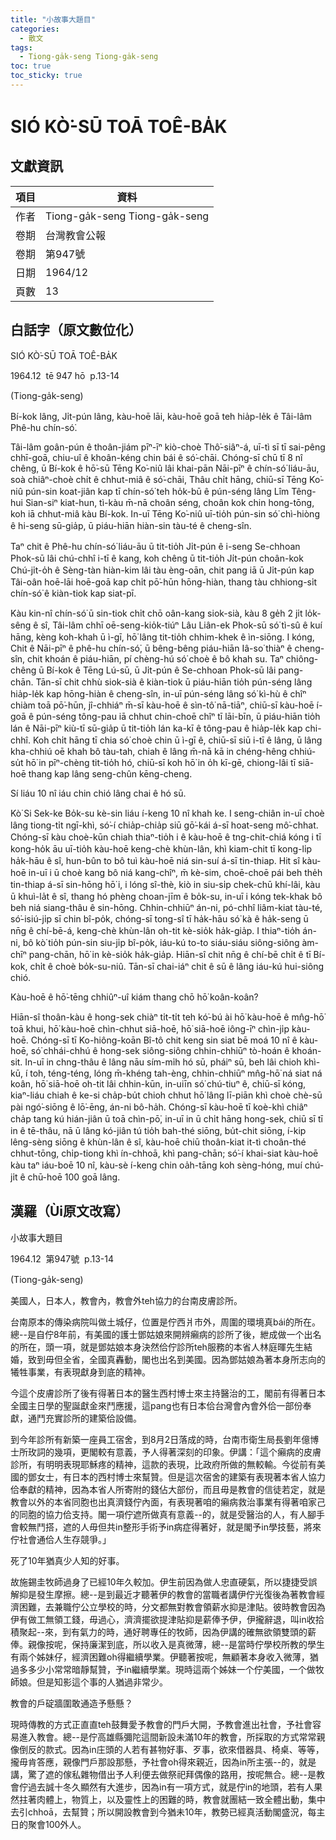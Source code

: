 ```yaml
---
title: "小故事大題目"
categories:
  - 散文
tags:
  - Tiong-ga̍k-seng Tiong-ga̍k-seng
toc: true
toc_sticky: true
---
```


# SIÓ KÒ͘-SŪ TOĀ TOÊ-BA̍K

## 文獻資訊

| 項目 | 資料 |
|---|---|
| 作者 | Tiong-ga̍k-seng Tiong-ga̍k-seng |
| 卷期 | 台灣教會公報 |
| 卷期 | 第947號 |
| 日期 | 1964/12 |
| 頁數 | 13 |

## 白話字（原文數位化）

SIÓ KÒ͘-SŪ TOĀ TOÊ-BA̍K

1964.12  tē 947 hō  p.13-14

(Tiong-ga̍k-seng)

Bí-kok lâng, Ji̍t-pún lâng, kàu-hoē lāi, kàu-hoē goā teh hia̍p-le̍k ê Tâi-lâm Phê-hu chín-só͘.

Tâi-lâm goân-pún ê thoân-jiám pīⁿ-īⁿ kiò-choè Thô͘-siâⁿ-á, uī-tì sī tī sai-pêng chhī-goā, chiu-uî ê khoân-kéng chin bái ê só͘-chāi. Chóng-sī chū tī 8 nî chêng, ū Bí-kok ê hō͘-sū Tēng Ko͘-niû lâi khai-pān Nāi-pīⁿ ê chín-só͘ liáu-āu, soà chiâⁿ-choè chi̍t ê chhut-miâ ê só͘-chāi, Thâu chi̍t hāng, chiū-sī Tēng Ko͘-niû pún-sin koat-jiân kap tī chín-só͘ teh ho̍k-bū ê pún-séng lâng Lîm Têng-hui Sian-siⁿ kiat-hun, tì-kàu m̄-nā choân séng, choân kok chin hong-tōng, koh iā chhut-miâ kàu Bí-kok. In-uī Tēng Ko͘-niû uī-tio̍h pún-sin só͘ chì-hiòng ê hi-seng sū-gia̍p, ū piáu-hiān hiàn-sin tàu-té ê cheng-sîn.

Taⁿ chit ê Phê-hu chín-só͘ liáu-āu ū tit-tio̍h Ji̍t-pún ê i-seng Se-chhoan Phok-sū lâi chú-chhî i-tī ê kang, koh chêng ū tit-tio̍h Ji̍t-pún choân-kok Chú-ji̍t-o̍h ê Sèng-tàn hiàn-kim lâi tàu èng-oān, chit pang iā ū Ji̍t-pún kap Tâi-oân hoē-lāi hoē-goā kap chi̍t pō͘-hūn hōng-hiàn, thang tàu chhiong-si̍t chín-só͘ ê kiàn-tiok kap siat-pī.

Kàu kin-nî chín-só͘ ū sin-tiok chi̍t chō oân-kang siok-sià, kàu 8 ge̍h 2 ji̍t lo̍k-sêng ê sî, Tâi-lâm chhī oē-seng-kio̍k-tiúⁿ Lâu Liân-ek Phok-sū só͘ tì-sû ê kuí hāng, kèng koh-khah ū ì-gī, hō͘ lâng tit-tio̍h chhim-khek ê ìn-siōng. I kóng, Chit ê Nāi-pīⁿ ê phê-hu chín-só͘, ū bêng-bêng piáu-hiān Iâ-so͘ thiàⁿ ê cheng-sîn, chit khoán ê piáu-hiān, pí chèng-hú só͘ choè ê bô khah su. Taⁿ chiông-chêng ū Bí-kok ê Tēng Lú-sū, ū Ji̍t-pún ê Se-chhoan Phok-sū lâi pang-chān. Tān-sī chit chhù siok-sià ê kiàn-tiok ū piáu-hiān tio̍h pún-séng lâng hia̍p-le̍k kap hōng-hiàn ê cheng-sîn, in-uī pún-séng lâng só͘ kì-hù ê chîⁿ chiàm toā pō͘-hūn, jî-chhiáⁿ m̄-sī kàu-hoē ê sìn-tô͘ nā-tiāⁿ, chiū-sī kàu-hoē í-goā ê pún-séng tông-pau iā chhut chin-choē chîⁿ tī lāi-bīn, ū piáu-hiān tio̍h lán ê Nāi-pīⁿ kiù-tī sū-gia̍p ū tit-tio̍h lán ka-kī ê tông-pau ê hia̍p-le̍k kap chi-chhî. Koh chi̍t hāng tī chia só͘ choè chin ū ì-gī ê, chiū-sī siū i-tī ê lâng, ū lâng kha-chhiú oē khah bô tàu-tah, chiah ê lâng m̄-nā kā in chéng-hêng chhiú-su̍t hō͘ in pīⁿ-chèng tit-tio̍h hó, chiū-sī koh hō͘ in o̍h kī-gē, chiong-lâi tī siā-hoē thang kap lâng seng-chûn kēng-cheng.

Sí liáu 10 nî iáu chin chió lâng chai ê hó sū.

Kò͘ Si Sek-ke Bo̍k-su kè-sin liáu í-keng 10 nî khah ke. I seng-chiân in-uī choè lâng tiong-ti̍t ngī-khì, só͘-í chia̍p-chia̍p siū gō͘-kái á-sī hoat-seng mô͘-chhat. Chóng-sī kàu choè-kūn chiah thiaⁿ-tio̍h i ê kàu-hoē ê tng-chit-chiá kóng i tī kong-ho̍k āu uī-tio̍h kàu-hoē keng-chè khùn-lân, khì kiam-chit tī kong-li̍p ha̍k-hāu ê sî, hun-bûn to bô tuì kàu-hoē niá sin-suí á-sī tin-thiap. Hit sî kàu-hoē in-uī i ū choè kang bô niá kang-chîⁿ, m̄ kè-sim, choē-choē pái beh the̍h tin-thiap á-sī sin-hōng hō͘ i, i lóng sî-thè, kiò in siu-si̍p chek-chū khí-lâi, kàu ū khuì-la̍t ê sî, thang hó phèng choan-jīm ê bo̍k-su, in-uī i kóng tek-khak bô beh niá siang-thâu ê sin-hōng. Chhin-chhiūⁿ án-ni, pó-chhî liâm-kiat tàu-té, só͘-isiú-ji̍p sī chin bî-po̍k, chóng-sī tong-sî tī ha̍k-hāu só͘ kà ê ha̍k-seng ū nn̄g ê chí-bē-á, keng-chè khùn-lân oh-tit kè-sio̍k ha̍k-gia̍p. I thiaⁿ-tio̍h án-ni, bô kò͘ tio̍h pún-sin siu-ji̍p bî-po̍k, iáu-kú to-to siáu-siáu siông-siông àm-chīⁿ pang-chān, hō͘ in kè-sio̍k ha̍k-gia̍p. Hiān-sî chit nn̄g ê chí-bē chi̍t ê tī Bí-kok, chi̍t ê choè bo̍k-su-niû. Tān-sī chai-iáⁿ chit ê sū ê lâng iáu-kú hui-siông chió.

Kàu-hoē ê hō͘-tēng chhiûⁿ-uî kiám thang chō hō͘ koân-koân?

Hiān-sî thoân-kàu ê hong-sek chiàⁿ ti̍t-ti̍t teh kó͘-bú ài hō͘ kàu-hoē ê mn̂g-hō͘ toā khui, hō͘ kàu-hoē chìn-chhut siā-hoē, hō͘ siā-hoē iông-īⁿ chìn-ji̍p kàu-hoē. Chóng-sī tī Ko-hiông-koān Bî-tô chit keng sin siat bē moá 10 nî ê kàu-hoē, só͘ chhái-chhú ê hong-sek siông-siông chhin-chhiūⁿ tò-hoán ê khoán-sit. In-uī in chng-thâu ê lâng nāu sím-mi̍h hó sū, pháiⁿ sū, beh lâi chioh khì-kū, í toh, téng-téng, lóng m̄-khéng tah-èng, chhin-chhiūⁿ mn̂g-hō͘ ná siat ná koân, hō͘ siā-hoē oh-tit lâi chhin-kūn, in-uiīn só͘ chú-tiuⁿ ê, chiū-sī kóng, kiaⁿ-liáu chiah ê ke-si cha̍p-bu̍t chioh chhut hō͘ lâng lī-piān khì choè chè-sū pài ngó͘-siōng ê lō͘-ēng, án-ni bô-ha̍h. Chóng-sī kàu-hoē tī koè-khì chiâⁿ cha̍p tang kú hián-jiân ū toā chìn-pō͘, in-uī in ū chi̍t hāng hong-sek, chiū sī tī in ê tē-thâu, nā ū lâng kó-jiân tú tio̍h bah-thé siōng, bu̍t-chit siōng, í-kip lêng-sèng siōng ê khùn-lân ê sî, kàu-hoē chiū thoân-kiat it-tì choân-thé chhut-tōng, chi̍p-tiong khì ín-chhoā, khì pang-chān; só͘-í khai-siat kàu-hoē kàu taⁿ iáu-boē 10 nî, kàu-sè í-keng chin oa̍h-tāng koh sèng-hóng, muí chú-ji̍t ê chū-hoē 100 goā lâng.

## 漢羅（Ùi原文改寫）

小故事大題目

1964.12  第947號  p.13-14

(Tiong-ga̍k-seng)

美國人，日本人，教會內，教會外teh協力的台南皮膚診所。

台南原本的傳染病院叫做土城仔，位置是佇西爿市外，周圍的環境真bái的所在。總--是自佇8年前，有美國的護士鄧姑娘來開辨癩病的診所了後，紲成做一个出名的所在，頭一項，就是鄧姑娘本身決然佮佇診所teh服務的本省人林庭暉先生結婚，致到毋但全省，全國真轟動，閣也出名到美國。因為鄧姑娘為著本身所志向的犧牲事業，有表現獻身到底的精神。

今這个皮膚診所了後有得著日本的醫生西村博士來主持醫治的工，閣前有得著日本全國主日學的聖誕獻金來鬥應援，這pang也有日本佮台灣會內會外佮一部份奉獻，通鬥充實診所的建築佮設備。

到今年診所有新築一座員工宿舍，到8月2日落成的時，台南市衛生局長劉年億博士所玫詞的幾項，更閣較有意義，予人得著深刻的印象。伊講：「這个癩病的皮膚診所，有明明表現耶穌疼的精神，這款的表現，比政府所做的無較輸。今從前有美國的鄧女士，有日本的西村博士來幫贊。但是這次宿舍的建築有表現著本省人協力佮奉獻的精神，因為本省人所寄附的錢佔大部份，而且毋是教會的信徒若定，就是教會以外的本省同胞也出真濟錢佇內面，有表現著咱的癩病救治事業有得著咱家己的同胞的協力佮支持。閣一項佇遮所做真有意義--的，就是受醫治的人，有人腳手會較無鬥搭，遮的人毋但共in整形手術予in病症得著好，就是閣予in學技藝，將來佇社會通佮人生存競爭。」

死了10年猶真少人知的好事。

故施錫圭牧師過身了已經10年久較加。伊生前因為做人忠直硬氣，所以捷捷受誤解抑是發生摩擦。總--是到最近才聽著伊的教會的當職者講伊佇光復後為著教會經濟困難，去兼職佇公立學校的時，分文都無對教會領薪水抑是津貼。彼時教會因為伊有做工無領工錢，毋過心，濟濟擺欲提津貼抑是薪俸予伊，伊攏辭退，叫in收拾積聚起--來，到有氣力的時，通好聘專任的牧師，因為伊講的確無欲領雙頭的薪俸。親像按呢，保持廉潔到底，所以收入是真微薄，總--是當時佇學校所教的學生有兩个姊妹仔，經濟困難oh得繼續學業。伊聽著按呢，無顧著本身收入微薄，猶過多多少小常常暗靜幫贊，予in繼續學業。現時這兩个姊妹一个佇美國，一个做牧師娘。但是知影這个事的人猶過非常少。

教會的戶碇牆圍敢通造予懸懸？

現時傳教的方式正直直teh鼓舞愛予教會的門戶大開，予教會進出社會，予社會容易進入教會。總--是佇高雄縣彌陀這間新設未滿10年的教會，所採取的方式常常親像倒反的款式。因為in庄頭的人若有甚物好事、歹事，欲來借器具、椅桌、等等，攏毋肯答應，親像門戶那設那懸，予社會oh得來親近，因為in所主張--的，就是講，驚了遮的傢私雜物借出予人利便去做祭祀拜偶像的路用，按呢無合。總--是教會佇過去誠十冬久顯然有大進步，因為in有一項方式，就是佇in的地頭，若有人果然拄著肉體上，物質上，以及靈性上的困難的時，教會就團結一致全體出動，集中去引chhoā，去幫贊；所以開設教會到今猶未10年，教勢已經真活動閣盛況，每主日的聚會100外人。
